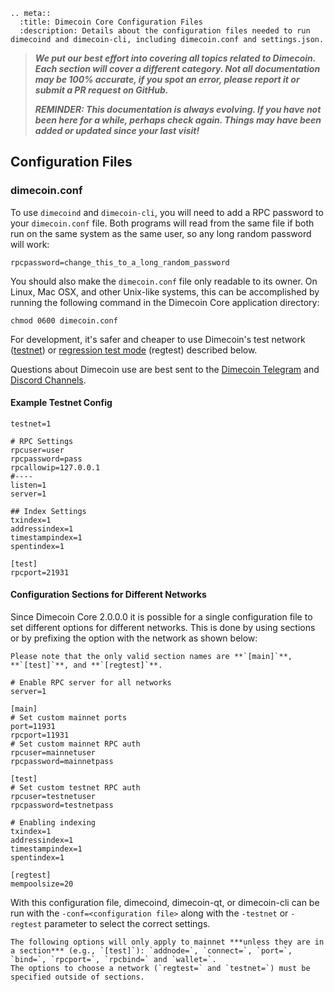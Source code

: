 ```{eval-rst}
.. meta::
  :title: Dimecoin Core Configuration Files
  :description: Details about the configuration files needed to run dimecoind and dimecoin-cli, including dimecoin.conf and settings.json.
```

> ***We put our best effort into covering all topics related to Dimecoin. Each section will cover a different category. Not all documentation may be 100% accurate, if you spot an error, please report it or submit a PR request on GitHub.***
>
> ***REMINDER: This documentation is always evolving. If you have not been here for a while, perhaps check again. Things may have been added or updated since your last visit!***

## Configuration Files

### dimecoin.conf

To use `dimecoind` and `dimecoin-cli`, you will need to add a RPC password to your `dimecoin.conf` file. Both programs will read from the same file if both run on the same system as the same user, so any long random password will work:

``` text
rpcpassword=change_this_to_a_long_random_password
```

You should also make the `dimecoin.conf` file only readable to its owner.  On Linux, Mac OSX, and other Unix-like systems, this can be accomplished by running the following command in the Dimecoin Core application directory:

``` text
chmod 0600 dimecoin.conf
```

For development, it's safer and cheaper to use Dimecoin's test network ([testnet](../reference/glossary.md#testnet)) or [regression test mode](../reference/glossary.md#regression-test-mode) (regtest) described below.

Questions about Dimecoin use are best sent to the [Dimecoin Telegram](https://t.me/Dimecoin/1) and [Discord Channels](https://discord.gg/JqcKF4v).

#### Example Testnet Config

```text
testnet=1

# RPC Settings
rpcuser=user
rpcpassword=pass
rpcallowip=127.0.0.1
#----
listen=1
server=1

## Index Settings
txindex=1
addressindex=1
timestampindex=1
spentindex=1

[test]
rpcport=21931
```

#### Configuration Sections for Different Networks

Since Dimecoin Core 2.0.0.0 it is possible for a single configuration file to set different options for different networks. This is done by using sections or by prefixing the option with the network as shown below:

```{admoniton} Valid Section Names!
Please note that the only valid section names are **`[main]`**, **`[test]`**, and **`[regtest]`**.
```

``` text Example dimecoin.conf
# Enable RPC server for all networks
server=1

[main]
# Set custom mainnet ports
port=11931
rpcport=11931
# Set custom mainnet RPC auth
rpcuser=mainnetuser
rpcpassword=mainnetpass

[test]
# Set custom testnet RPC auth
rpcuser=testnetuser
rpcpassword=testnetpass

# Enabling indexing
txindex=1
addressindex=1
timestampindex=1
spentindex=1

[regtest]
mempoolsize=20
```

With this configuration file, dimecoind, dimecoin-qt, or dimecoin-cli can be run with the `-conf=<configuration file>` along with the `-testnet` or `-regtest` parameter to select the correct settings.

```{note}
The following options will only apply to mainnet ***unless they are in a section*** (e.g., `[test]`): `addnode=`, `connect=`, `port=`, `bind=`, `rpcport=`, `rpcbind=` and `wallet=`.
The options to choose a network (`regtest=` and `testnet=`) must be specified outside of sections.
```
